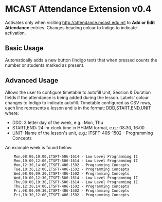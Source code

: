 # MCAST Attendance Extension v0.4

Activates only when visiting http://attendance.mcast.edu.mt to **Add or Edit Attendance** entries. Changes heading colour to Indigo to indicate activation.

## Basic Usage
Automatically adds a new button (Indigo text) that when pressed counts the number or students marked as present.

## Advanced Usage
Allows the user to configure timetable to autofill Unit, Session & Duration fields if the attendance is being added during the lesson. Labels' colour changes to Indigo to indicate autofill. Timetable configured as CSV rows, each line represents a lesson and is in the format: DDD,START,END,UNIT where:

* DDD: 3 letter day of the week, e.g.: Mon, Thu
* START,END: 24-hr clock time in HH:MM format, e.g.: 08:30, 16:00
* UNIT: Name of the lesson's unit, e.g.: ITSFT-406-1502 - Programming Concepts

An example week is found below:
```csv
    Mon,08:00,10:00,ITSFT-506-1614 - Low Level Programming II
    Mon,10:00,12:00,ITSFT-506-1614 - Low Level Programming II
    Mon,12:30,14:00,ITSFT-406-1502 - Programming Concepts
    Tue,10:30,12:00,ITSFT-406-1502 - Programming Concepts
    Wed,08:00,09:30,ITSFT-406-1502 - Programming Concepts
    Wed,10:00,12:30,ITSFT-506-1614 - Low Level Programming II
    Thu,08:00,10:30,ITSFT-506-1614 - Low Level Programming II
    Thu,12:30,14:00,ITSFT-406-1502 - Programming Concepts
    Fri,08:00,09:30,ITSFT-406-1502 - Programming Concepts
    Fri,10:30,12:00,ITSFT-406-1502 - Programming Concepts
```


